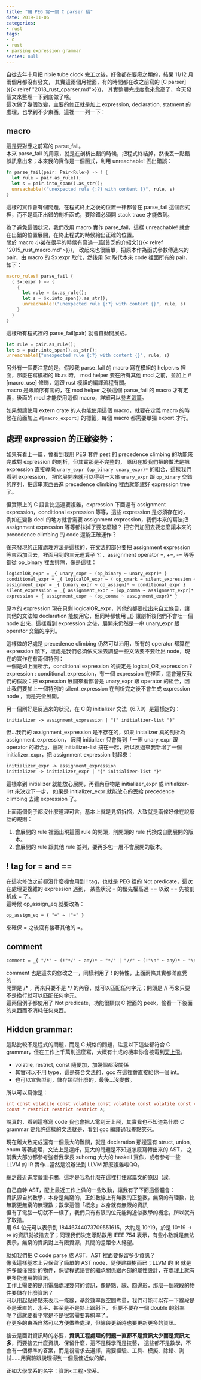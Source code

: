 ```yaml
---
title: "用 PEG 寫一個 C parser 續"
date: 2019-01-06
categories:
- rust
tags:
- c
- rust
- parsing expression grammar
series: null
---
```


自從去年十月把 nixie tube clock 完工之後，好像都在耍廢之類的，結果 11/12 月兩個月都沒有發文，
其實這兩個月裡面，有的時間都在改之前寫的 [C parser]({{< relref "2018_rust_cparser.md">}})，
其實整體完成度愈來愈高了，今天發個文來整理一下到底做了啥。  
這次做了幾個改變，主要的修正就是加上 expression, declaration, statment 的處理，也學到不少東西，這裡一一列一下：  
<!--more-->

## macro

這是要對應之前寫的 parse\_fail。  
本來 parse\_fail 的用意，就是在剖析出錯的時候，把程式終結掉，然後丟一點錯誤訊息出來；本來我的實作是一個函式，利用 unreachable! 丟出錯誤：  
```rust
fn parse_fail(pair: Pair<Rule>) -> ! {
  let rule = pair.as_rule();
  let s = pair.into_span().as_str();
  unreachable!("unexpected rule {:?} with content {}", rule, s)
}
```
這樣的實作會有個問題，在程式終止之後的位置一律都會在 parse\_fail 這個函式裡，而不是真正出錯的剖析函式，要除錯必須開 stack trace 才能做到。  

為了避免這個狀況，我們改用 macro 實作 parse\_fail，這樣 unreachable! 就會在出錯的位置展開，在終止程式的時候給出正確的位置。  
關於 macro 小弟在很早的時候有寫過一篇[貧乏的介紹文]({{< relref "2015_rust_macro.md">}})，
改起來也很簡單，把原本作為函式參數傳進來的 pair，由 macro 的 $x:expr 取代，然後用 $x 取代本來 code 裡面所有的 pair，如下：  
```rust
macro_rules! parse_fail {
  ( $x:expr ) => {
    {
      let rule = $x.as_rule();
      let s = $x.into_span().as_str();
      unreachable!("unexpected rule {:?} with content {}", rule, s)
    }
  }
}
```
這樣所有程式裡的 parse\_fail(pair) 就會自動開展成。  
```rust
let rule = pair.as_rule();
let s = pair.into_span().as_str();
unreachable!("unexpected rule {:?} with content {}", rule, s)
```

另外有一個要注意的是，假設我 parse\_fail 的 macro 寫在模組的 helper.rs 裡面，那麼在寫模組的 lib.rs 時，
mod helper 要在所有其他 mod 之前，並加上 #[macro\_use] 修飾，這跟 rust 模組的編譯流程有關。  
macro 是跟順序有關的，在 mod helper 之後這個 parse\_fail 的 macro 才有定義，後面的 mod 才能使用這個 macro，詳細可以[參考這篇](https://danielkeep.github.io/quick-intro-to-macros.html#some-more-gotchas)。  

如果想讓使用 extern crate 的人也能使用這個 macro，就要在定義 macro 的時候在前面加上 `#[macro_export]` 的標籤，每個 macro 都需要單獨 export 才行。  

## 處理 expression 的正確姿勢：

如果有看上一篇，會看到我用 PEG 套件 pest 的 precedence climbing 的功能來完成對 expression 的剖析，但其實那是不完整的，
原因在於我們把的做法是把 expression 直接導向 `unary_expr (op_binary unary_expr)*` 的組合，這樣我們看到 expression，
把它展開來就可以得到一大串 `unary_expr` 跟 `op_binary` 交錯的序列，把這串東西丟進 precedence climbing 裡面就能建好 expression tree 了。  

但實際上的 C 語言比這還要複雜，expression 下面還有 assignment expression，conditional expression 等等，這些 expression 是必須存在的，
例如在變數 decl 的地方就會需要 assignment expression，我們本來的寫法把 assignment expression 等等都抹掉了要怎麼辦？
把它們加回去要怎麼讓本來的 precedence climbing 的 code 還能正確運作？  

後來發現的正確處理方法是這樣的，在文法的部分要把 assignment expression 等東西加回去，裡面用到的三元運算子 ?: ，assignment operator =, +=, -= 等等都從 op\_binary 裡面排除，像是這樣：  
```txt
logicalOR_expr = _{ unary_expr ~ (op_binary ~ unary_expr)* }
conditional_expr = _{ logicalOR_expr ~ ( op_qmark ~ silent_expression ~ op_colon ~ conditional_expr)? }
assignment_expr = _{ (unary_expr ~ op_assign)* ~ conditional_expr }
silent_expression = _{ assignment_expr ~ (op_comma ~ assignment_expr)* }
expression = { assignment_expr ~ (op_comma ~ assignment_expr)* }
```
原本的 expression 現在只剩 logicalOR\_expr，其他的都要拉出來自立條目，讓其他的文法如 declaration 能使用它，但同時都使用 \_{} 讓剖析後他們不會吐一個 node 出來，這樣看到 expression 之後，展開來仍然是一串 unary\_expr 跟 operator 交錯的序列。  

這樣做的好處是 precedence climbing 仍然可以沿用，所有的 operator 都算在 expression 頭下，壞處是我們必須依文法去調整一些文法要不要吐出 node，現在的實作在有兩個特例：  
一個是如上面所示，conditional expression 的規定是 logical\_OR\_expression ? expression : conditional\_expression，有一個 expression 在裡面，這會違反我們的假設：把 expression 展開來看都會是 unary\_expr 跟 operator 的組合，因此我們要加上一個特別的 silent\_expression 在剖析完之後不會生成 expression node ，而是完全展開。  

另一個剛好是反過來的狀況，在 C 的 initializer 文法（6.7.9）是這樣定的：  
```txt
initializer -> assignment_expression | "{" initializer-list "}"
```
但…我們的 assignment\_expression 是不存在的，如果 initializer 真的剖析為 assignment\_expression，
展開 initializer 只會得到「一團 unary\_expr 跟 operator 的組合」，會跟 initiailizer-list 搞在一起，所以反過來我新增了一個 initializer\_expr，把 assignment expression 封起來：  
```txt
initializer_expr -> assignment_expression
initializer -> initializer_expr | "{" initializer-list "}"
```
這樣拿到 initializer 就能放心展開，再看內容物是 initializer\_expr 或 initializer-list 來決定下一步，
如果是 initializer\_expr 就能放心的丟給 precedence climbing 去建 expression 了。  

上面兩個例子都沒什麼道理可言，基本上就是見招拆招，大致就是兩條好像在說廢話的規則：  

1. 會展開的 rule 裡面出現這團 rule 的開頭，則開頭的 rule 代換成自動展開的版本。
2. 會展開的 rule 跟其他 rule 並列，要再多包一層不會展開的版本。

## ! tag for = and ==

在這次修改之前都沒什麼機會用到 ! tag，也就是 PEG 裡的 Not predicate，這次在處理更複雜的 expression 遇到，
某些狀況 = 的優先權高過 == 以致 == 先被剖析成 = 了。  
這時候 op\_assign\_eq 就要改為：  
```txt
op_assign_eq = { "=" ~ !"=" }
```
來確保 = 之後沒有接著其他的 =。  

## comment

```txt
comment = _{ "/*" ~ (!"*/" ~ any)* ~ "*/" | "//" ~ (!"\n" ~ any)* ~ "\n" }
```
comment 也是這次的修改之一，同樣利用了 ! 的特性，上面兩條其實都滿直覺的：  
開頭是 /* ，再來只要不是 */ 的內容，就可以匹配任何字元；開頭是 // 再來只要不是換行就可以匹配任何字元。  
這兩個例子都使用了 Not predicate，功能很類似 C 裡面的 peek，偷看一下後面的東西而不消耗任何東西。  

## Hidden grammar:

這點比較不是程式的問題，而是 C 規格的問題，注意以下這些都符合 C grammar，但在工作上千萬別這麼寫，大概有十成的機率你會被電到[天上飛](https://www.youtube.com/watch?v=qTQkaDoeaGQ)。  

* volatile, restrict, const 隨便加，加幾個都沒關係
* 其實可以不用 type，這是符合文法的，gcc 在這裡會直接給你一個 int。
* 也可以宣告型別，儲存類型什麼的，最後…沒變數。

所以可以寫像是：  
```c
int const volatile const volatile const volatile const volatile const volatile const;
const * restrict restrict restrict a;
```
說真的，看到這樣寫 code 我也會把人電到天上飛，其實我也不知道為什麼 C grammar 要允許這樣的文法就是，看到 gcc 編譯過我差點笑死。  

現在離大致完成還有一個最大的難關，就是 declaration 那邊還有 struct, union, enum 等著處理，文法上是還好，更大的問題是不知道怎麼寫轉出來的 AST，
之前我大部分都參考強者我學長 suhorng 大大的 haskell 實作，或者參考一些 LLVM 的 IR 實作…當然是沒辦法到 LLVM 那麼複雜啦QQ。  

總之最近進度嚴重卡關，這才是我為什麼在這裡打住寫篇文的原因（誒。  

自己自幹 AST，配上最近工作上做的一些改動，讓我有了下面這個體會：  
資訊源自於數學，本身是無窮的，正如數線上有無數的正整數，無窮的有理數，比無窮更無窮的無理數；數學這個「概念」本身就有無限的資訊  
但有了電腦一切就不一樣了，我們只有有限的位元能夠近似數學的概念，所以就有了取捨。  
用 64 位元可以表示到 18446744073709551615，大約是 10^19，於是 10^19 -> ∞ 的資訊就被捨去了；同理我們決定浮點數用 IEEE 754 表示，有些小數就是無法表示，無窮的資訊對上有限資源，其間的差距令人絕望。  

就如我們把 C code parse 成 AST，AST 裡面要保留多少資訊？  
像我這樣基本上只保留了簡單的 AST node，隨便建顆樹而已；LLVM 的 IR 就是許多嚴僅設計的物件，保留程式語言的繼承關係跟內部的屬性設計，在處理上就有更多能運用的資訊。  
工作上需要的是用電腦處理幾何的資訊，像是點、線、四邊形，那麼一個線段的物件要儲存什麼資訊？  
可以用起點終點來表示一條線，基於效率跟空間考量，我們可能可以存一下線段是不是垂直的、水平、甚至是不是斜上跟斜下，
但要不要存一個 double 的斜率呢？這就要看平常是不是很常需要算斜率了。  
存更多的東西自然可以方便做些處理，但線段更新時也要更新更多的資訊。  

捨去是面對資訊時的必要，**資訊工程處理的問題一直都不是資訊太少而是資訊太多**，而要捨去什麼資訊、保留什麼，這不是科學而是技藝，
這些都不是數學，不會有一個標準的答案，而是視需求去選擇，需要經驗、工具、模擬、除錯、測試……用實驗跟說理得到一個最佳近似的解。  

正如大學學系的名字：資訊<工程>學系。  